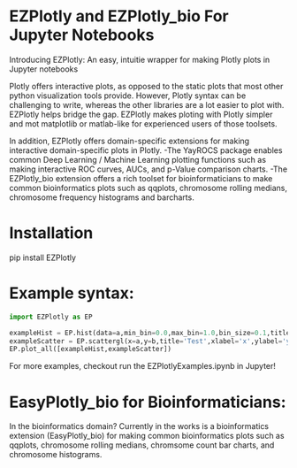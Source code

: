 # EZPlotly and EZPlotly_bio For Jupyter Notebooks
Introducing EZPlotly: An easy, intuitie wrapper for making Plotly plots in Jupyter notebooks

Plotly offers interactive plots, as opposed to the static plots that most other python visualization tools provide. However, Plotly syntax can be challenging to write, whereas the other libraries are a lot easier to plot with. EZPlotly helps bridge the gap. EZPlotly makes ploting with Plotly simpler and mot matplotlib or matlab-like for experienced users of those toolsets.

In addition, EZPlotly offers domain-specific extensions for making interactive domain-specific plots in Plotly.
-The YayROCS package enables common Deep Learning / Machine Learning plotting functions such as making interactive ROC curves, AUCs, and p-Value comparison charts.
-The EZPlotly_bio extension offers a rich toolset for bioinformaticians to make common bioinformatics plots such as qqplots, chromosome rolling medians, chromosome frequency histograms and barcharts. 

# Installation

pip install EZPlotly

# Example syntax:

```python
import EZPlotly as EP

exampleHist = EP.hist(data=a,min_bin=0.0,max_bin=1.0,bin_size=0.1,title='MyHistogram',xlabel='a')
exampleScatter = EP.scattergl(x=a,y=b,title='Test',xlabel='x',ylabel='y')
EP.plot_all([exampleHist,exampleScatter])
```

For more examples, checkout run the EZPlotlyExamples.ipynb in Jupyter!

# EasyPlotly_bio for Bioinformaticians:

In the bioinformatics domain? Currently in the works is a bioinformatics extension (EasyPlotly_bio) for making common bioinformatics plots such as qqplots, chromosome rolling medians, chromsome count bar charts, and chromosome histograms.
